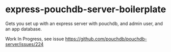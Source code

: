 # express-pouchdb-server-boilerplate
Gets you set up with an express server with pouchdb, and admin user, and an app database.

Work In Progress, see issue https://github.com/pouchdb/pouchdb-server/issues/224
